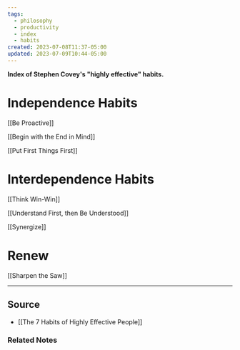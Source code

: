 ```yaml
---
tags:
  - philosophy
  - productivity
  - index
  - habits
created: 2023-07-08T11:37-05:00
updated: 2023-07-09T10:44-05:00
---
```

**Index of Stephen Covey's "highly effective" habits.**

# Independence Habits

[[Be Proactive]] 

[[Begin with the End in Mind]] 

[[Put First Things First]] 

# Interdependence Habits

[[Think Win-Win]] 

[[Understand First, then Be Understood]] 

[[Synergize]] 

# Renew

[[Sharpen the Saw]] 

---

## Source
- [[The 7 Habits of Highly Effective People]]

### Related Notes